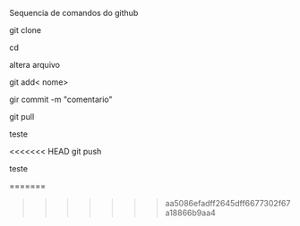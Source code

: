 Sequencia de comandos do github

git clone

cd <nome do diretorio>

altera arquivo

git add< nome>

gir commit -m "comentario"
 
git pull
 
teste
  

<<<<<<< HEAD
git push

teste

=======
>>>>>>> aa5086efadff2645dff6677302f67a18866b9aa4
